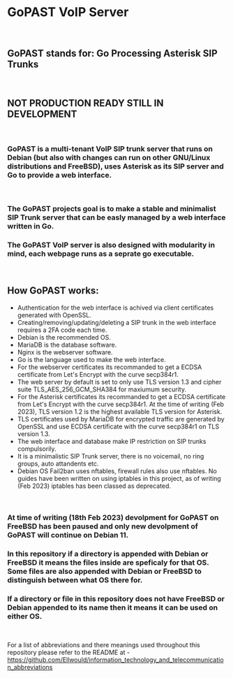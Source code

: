 # GoPAST VoIP Server

<br>

## GoPAST stands for: Go Processing Asterisk SIP Trunks

<br>

## NOT PRODUCTION READY STILL IN DEVELOPMENT

<br>

### GoPAST is a multi-tenant VoIP SIP trunk server that runs on Debian (but also with changes can run on other GNU/Linux distributions and FreeBSD), uses Asterisk as its SIP server and Go to provide a web interface.

<br>

### The GoPAST projects goal is to make a stable and minimalist SIP Trunk server that can be easly managed by a web interface written in Go.

### The GoPAST VoIP server is also designed with modularity in mind, each webpage runs as a seprate go executable.

<br>

## How GoPAST works:

- Authentication for the web interface is achived via client certificates generated with OpenSSL.
- Creating/removing/updating/deleting a SIP trunk in the web interface requires a 2FA code each time.
- Debian is the recommended OS.
- MariaDB is the database software.
- Nginx is the webserver software.
- Go is the language used to make the web interface.
- For the webserver certificates its recommanded to get a ECDSA certificate from Let's Encrypt with the curve secp384r1.
- The web server by default is set to only use TLS version 1.3 and cipher suite TLS_AES_256_GCM_SHA384 for maxiumum security.
- For the Asterisk certificates its recommanded to get a ECDSA certificate from Let's Encrypt with the curve secp384r1. At the time of writing (Feb 2023), TLS version 1.2 is the highest available TLS version for Asterisk.
- TLS certificates used by MariaDB for encrypted traffic are generated by OpenSSL and use ECDSA certificate with the curve secp384r1 on TLS version 1.3.
- The web interface and database make IP restriction on SIP trunks compulsorily.
- It is a minimalistic SIP Trunk server, there is no voicemail, no ring groups, auto attandents etc.
- Debian OS Fail2ban uses nftables, firewall rules also use nftables. No guides have been written on using iptables in this project, as of writing (Feb 2023) iptables has been classed as deprecated.

<br>

### At time of writing (18th Feb 2023) devolpment for GoPAST on FreeBSD has been paused and only new devolpment of GoPAST will continue on Debian 11.

### In this repository if a directory is appended with Debian or FreeBSD it means the files inside are speficaly for that OS. Some files are also appended with Debian or FreeBSD to distinguish between what OS there for.

### If a directory or file in this repository does not have FreeBSD or Debian appended to its name then it means it can be used on either OS.

<br>

For a list of abbreviations and there meanings used throughout this repository please refer to the README at - https://github.com/Ellwould/information_technology_and_telecommunication_abbreviations
